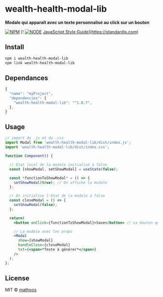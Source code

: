 # wealth-health-modal-lib

**Modale qui apparaît avec un texte personnalisé au click sur un bouton**

[![NPM](https://img.shields.io/npm/v/wealth-health-modal-lib.svg)](https://www.npmjs.com/package/wealth-health-modal-lib) [!
[![NODE](https://img.shields.io/badge/node-v.16.17.1-green)](https://nodejs.org/en)
[JavaScript Style Guide](https://img.shields.io/badge/code_style-standard-brightgreen.svg)](https://standardjs.com) 


## Install

```bash
npm i wealth-health-modal-lib
npm link wealth-health-modal-lib
```

## Dependances

```jsx
{
  "name": "myProject",
  "dependencies": {
    "wealth-health-modal-lib": "^1.0.7",
  },
}
```

## Usage

```jsx
// import du .js et du .css
import Modal from 'wealth-health-modal-lib/dist/index.js';
import 'wealth-health-modal-lib/dist/index.css';

function Component() {

  // État local de la modale initialisé à false
  const [showModal, setShowModal] = useState(false);

  const *functionToShowModal* = () => {
    setShowModal(true); // On affiche la modale
  };

  // On initialise l'état de la modale à false
  const closeModal = () => {
    setShowModal(false);
  };  

  return(
    <button onClick={functionToShowModal}>Save</button> // Le bouton qui va afficher la modale au click

    // La modale avec les props
    <Modal
      show={showModal} 
      handleClose={closeModal} 
      txt={<span>*Texte à générer*</span>} 
    />
  ); 
};
```

## License

MIT © [mathoos](https://github.com/mathoos)